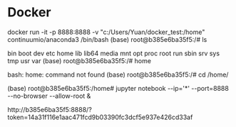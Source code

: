 # Docker

docker run -it -p 8888:8888 -v "c:/Users/Yuan/docker_test:/home" continuumio/anaconda3 /bin/bash
(base) root@b385e6ba35f5:/# ls

bin  boot  dev  etc  home  lib  lib64  media  mnt  opt  proc  root  run  sbin  srv  sys  tmp  usr  var
(base) root@b385e6ba35f5:/# home

bash: home: command not found
(base) root@b385e6ba35f5:/# cd /home/

(base) root@b385e6ba35f5:/home# jupyter notebook --ip='*' --port=8888 --no-browser --allow-root &

http://b385e6ba35f5:8888/?token=14a31f116e1aac471fcd9b03390fc3dcf5e937e426cd33af
